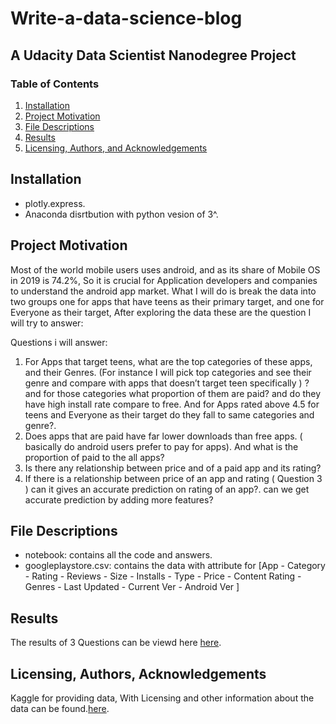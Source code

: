 # Write-a-data-science-blog
## A Udacity Data Scientist Nanodegree Project

### Table of Contents

1. [Installation](#installation)
2. [Project Motivation](#motivation)
3. [File Descriptions](#files)
4. [Results](#results)
5. [Licensing, Authors, and Acknowledgements](#licensing)

## Installation <a name="installation"></a>

- plotly.express.
- Anaconda disrtbution with python vesion of 3^.

## Project Motivation<a name="motivation"></a>
Most of the world mobile users uses android, and as its share of Mobile OS in 2019 is 74.2%, So it is crucial for Application developers and companies to understand the android app market.
What I will do is break the data into two groups one for apps that have teens as their primary target, and one for Everyone as their target, After exploring the data these are the question I will try to answer:

Questions  i will answer:
1. For Apps that target teens, what are the top categories of these apps, and their Genres. (For instance  I will pick top categories and see their genre and compare with apps that doesn’t target teen specifically ) ? and for those categories what proportion of them are paid? and do they have high install rate compare to free. And for Apps rated above 4.5 for teens and Everyone as their target do they fall to same categories and genre?.
2. Does apps that are paid have far lower downloads than free apps. ( basically do android users prefer to pay for apps). And what is the proportion of paid to the all apps?
3. Is there any relationship between price and  of a paid app and its rating?
4. If there is a relationship between price of an app and rating ( Question 3 ) can it gives an accurate prediction on rating of an app?. can we get accurate prediction by adding more features? 

## File Descriptions <a name="files"></a>

- notebook: contains all the code and answers.
- googleplaystore.csv: contains the data with attribute for [App - Category	 - Rating - 	Reviews -	Size - Installs -	Type - Price - Content Rating	 - Genres	 - Last Updated -	Current Ver -	Android Ver ] 

## Results<a name="results"></a>

The results of 3 Questions can be viewd here [here](https://medium.com/@yasir.masad/exploring-google-app-store-data-23568b1cf1bf).

## Licensing, Authors, Acknowledgements<a name="licensing"></a>

Kaggle for providing data, With Licensing and other information about the data can be found.[here](https://www.kaggle.com/lava18/google-play-store-apps).
